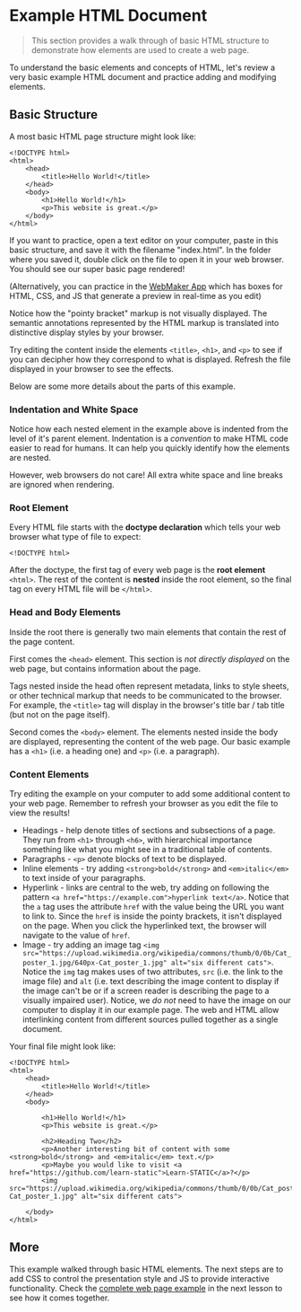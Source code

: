# Example HTML Document

> This section provides a walk through of basic HTML structure to demonstrate how elements are used to create a web page.

To understand the basic elements and concepts of HTML, let's review a very basic example HTML document and practice adding and modifying elements. 

## Basic Structure 

A most basic HTML page structure might look like:

```
<!DOCTYPE html>
<html>
    <head>
        <title>Hello World!</title>
    </head>
    <body>
        <h1>Hello World!</h1>
        <p>This website is great.</p>
    </body>
</html>
```

If you want to practice, open a text editor on your computer, paste in this basic structure, and save it with the filename "index.html".
In the folder where you saved it, double click on the file to open it in your web browser. 
You should see our super basic page rendered!

(Alternatively, you can practice in the [WebMaker App](https://webmaker.app/app/) which has boxes for HTML, CSS, and JS that generate a preview in real-time as you edit)

Notice how the "pointy bracket" markup is not visually displayed. 
The semantic annotations represented by the HTML markup is translated into distinctive display styles by your browser.

Try editing the content inside the elements `<title>`, `<h1>`, and  `<p>` to see if you can decipher how they correspond to what is displayed.
Refresh the file displayed in your browser to see the effects.

Below are some more details about the parts of this example.

### Indentation and White Space

Notice how each nested element in the example above is indented from the level of it's parent element.
Indentation is a *convention* to make HTML code easier to read for humans. 
It can help you quickly identify how the elements are nested. 

However, web browsers do not care! 
All extra white space and line breaks are ignored when rendering.

### Root Element

Every HTML file starts with the **doctype declaration** which tells your web browser what type of file to expect:

`<!DOCTYPE html>`

After the doctype, the first tag of every web page is the **root element** `<html>`.
The rest of the content is **nested** inside the root element, so the final tag on every HTML file will be `</html>`.

### Head and Body Elements

Inside the root there is generally two main elements that contain the rest of the page content. 

First comes the `<head>` element. 
This section is *not directly displayed* on the web page, but contains information about the page. 

Tags nested inside the head often represent metadata, links to style sheets, or other technical markup that needs to be communicated to the browser.
For example, the `<title>` tag will display in the browser's title bar / tab title (but not on the page itself).

Second comes the `<body>` element. 
The elements nested inside the body are displayed, representing the content of the web page.
Our basic example has a `<h1>` (i.e. a heading one) and `<p>` (i.e. a paragraph).

### Content Elements

Try editing the example on your computer to add some additional content to your web page.
Remember to refresh your browser as you edit the file to view the results!

- Headings - help denote titles of sections and subsections of a page. They run from `<h1>` through `<h6>`, with hierarchical importance something like what you might see in a traditional table of contents.
- Paragraphs - `<p>` denote blocks of text to be displayed.
- Inline elements - try adding `<strong>bold</strong>` and `<em>italic</em>` to text inside of your paragraphs.
- Hyperlink - links are central to the web, try adding on following the pattern `<a href="https://example.com">hyperlink text</a>`. Notice that the `a` tag uses the attribute `href` with the value being the URL you want to link to. Since the `href` is inside the pointy brackets, it isn't displayed on the page. When you click the hyperlinked text, the browser will navigate to the value of `href`.
- Image - try adding an image tag `<img src="https://upload.wikimedia.org/wikipedia/commons/thumb/0/0b/Cat_poster_1.jpg/640px-Cat_poster_1.jpg" alt="six different cats">`. Notice the `img` tag makes uses of two attributes, `src` (i.e. the link to the image file) and `alt` (i.e. text describing the image content to display if the image can't be or if a screen reader is describing the page to a visually impaired user). Notice, we *do not* need to have the image on our computer to display it in our example page. The web and HTML allow interlinking content from different sources pulled together as a single document.

Your final file might look like:

```
<!DOCTYPE html>
<html>
    <head>
        <title>Hello World!</title>
    </head>
    <body>

        <h1>Hello World!</h1>
        <p>This website is great.</p>

        <h2>Heading Two</h2>
        <p>Another interesting bit of content with some <strong>bold</strong> and <em>italic</em> text.</p>
        <p>Maybe you would like to visit <a href="https://github.com/learn-static">Learn-STATIC</a>?</p>
        <img src="https://upload.wikimedia.org/wikipedia/commons/thumb/0/0b/Cat_poster_1.jpg/640px-Cat_poster_1.jpg" alt="six different cats">

    </body>
</html>
```

## More

This example walked through basic HTML elements. 
The next steps are to add CSS to control the presentation style and JS to provide interactive functionality. 
Check the [complete web page example](3-complete.md) in the next lesson to see how it comes together.
